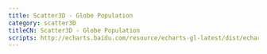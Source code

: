 ```yaml
---
title: Scatter3D - Globe Population
category: scatter3D
titleCN: Scatter3D - Globe Population
scripts: http://echarts.baidu.com/resource/echarts-gl-latest/dist/echarts-gl.min.js
---
```


